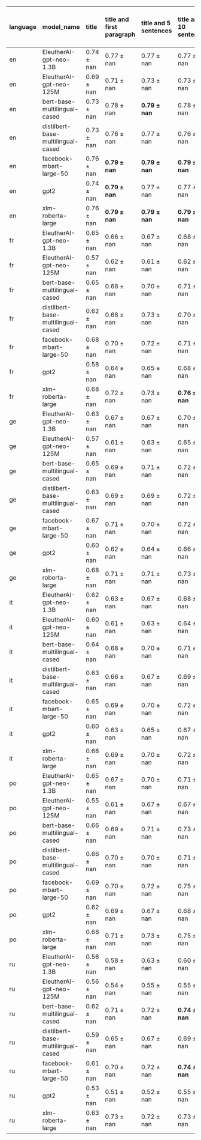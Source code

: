 | language   | model_name                         | title          | title and first paragraph   | title and 5 sentences   | title and 10 sentences   | title and first sentence each paragraph   | raw text           |
|:-----------|:-----------------------------------|:---------------|:----------------------------|:------------------------|:-------------------------|:------------------------------------------|:-------------------|
| en         | EleutherAI-gpt-neo-1.3B            | 0.74 $\pm$ nan | 0.77 $\pm$ nan              | 0.77 $\pm$ nan          | 0.77 $\pm$ nan           | 0.77 $\pm$ nan                            | 0                  |
| en         | EleutherAI-gpt-neo-125M            | 0.69 $\pm$ nan | 0.71 $\pm$ nan              | 0.73 $\pm$ nan          | 0.73 $\pm$ nan           | 0.76 $\pm$ nan                            | 0.78 $\pm$ nan     |
| en         | bert-base-multilingual-cased       | 0.73 $\pm$ nan | 0.78 $\pm$ nan              | **0.79 $\pm$ nan**      | 0.78 $\pm$ nan           | 0.78 $\pm$ nan                            | 0.76 $\pm$ nan     |
| en         | distilbert-base-multilingual-cased | 0.73 $\pm$ nan | 0.76 $\pm$ nan              | 0.77 $\pm$ nan          | 0.76 $\pm$ nan           | 0.76 $\pm$ nan                            | 0.77 $\pm$ nan     |
| en         | facebook-mbart-large-50            | 0.76 $\pm$ nan | **0.79 $\pm$ nan**          | **0.79 $\pm$ nan**      | **0.79 $\pm$ nan**       | **0.79 $\pm$ nan**                        | 0.77 $\pm$ nan     |
| en         | gpt2                               | 0.74 $\pm$ nan | **0.79 $\pm$ nan**          | 0.77 $\pm$ nan          | 0.77 $\pm$ nan           | **0.79 $\pm$ nan**                        | 0.78 $\pm$ nan     |
| en         | xlm-roberta-large                  | 0.76 $\pm$ nan | **0.79 $\pm$ nan**          | **0.79 $\pm$ nan**      | **0.79 $\pm$ nan**       | **0.79 $\pm$ nan**                        | 0.78 $\pm$ nan     |
| fr         | EleutherAI-gpt-neo-1.3B            | 0.65 $\pm$ nan | 0.66 $\pm$ nan              | 0.67 $\pm$ nan          | 0.68 $\pm$ nan           | 0.70 $\pm$ nan                            | 0                  |
| fr         | EleutherAI-gpt-neo-125M            | 0.57 $\pm$ nan | 0.62 $\pm$ nan              | 0.61 $\pm$ nan          | 0.62 $\pm$ nan           | 0.64 $\pm$ nan                            | 0.69 $\pm$ nan     |
| fr         | bert-base-multilingual-cased       | 0.65 $\pm$ nan | 0.68 $\pm$ nan              | 0.70 $\pm$ nan          | 0.71 $\pm$ nan           | 0.74 $\pm$ nan                            | 0.73 $\pm$ nan     |
| fr         | distilbert-base-multilingual-cased | 0.62 $\pm$ nan | 0.68 $\pm$ nan              | 0.73 $\pm$ nan          | 0.70 $\pm$ nan           | 0.69 $\pm$ nan                            | 0.72 $\pm$ nan     |
| fr         | facebook-mbart-large-50            | 0.68 $\pm$ nan | 0.70 $\pm$ nan              | 0.72 $\pm$ nan          | 0.71 $\pm$ nan           | 0.73 $\pm$ nan                            | 0.75 $\pm$ nan     |
| fr         | gpt2                               | 0.58 $\pm$ nan | 0.64 $\pm$ nan              | 0.65 $\pm$ nan          | 0.68 $\pm$ nan           | 0.69 $\pm$ nan                            | 0.70 $\pm$ nan     |
| fr         | xlm-roberta-large                  | 0.68 $\pm$ nan | 0.72 $\pm$ nan              | 0.73 $\pm$ nan          | **0.76 $\pm$ nan**       | 0.74 $\pm$ nan                            | 0.75 $\pm$ nan     |
| ge         | EleutherAI-gpt-neo-1.3B            | 0.63 $\pm$ nan | 0.67 $\pm$ nan              | 0.67 $\pm$ nan          | 0.70 $\pm$ nan           | 0.70 $\pm$ nan                            | 0                  |
| ge         | EleutherAI-gpt-neo-125M            | 0.57 $\pm$ nan | 0.61 $\pm$ nan              | 0.63 $\pm$ nan          | 0.65 $\pm$ nan           | 0.62 $\pm$ nan                            | 0.70 $\pm$ nan     |
| ge         | bert-base-multilingual-cased       | 0.65 $\pm$ nan | 0.69 $\pm$ nan              | 0.71 $\pm$ nan          | 0.72 $\pm$ nan           | 0.70 $\pm$ nan                            | 0.72 $\pm$ nan     |
| ge         | distilbert-base-multilingual-cased | 0.63 $\pm$ nan | 0.69 $\pm$ nan              | 0.69 $\pm$ nan          | 0.72 $\pm$ nan           | 0.70 $\pm$ nan                            | 0.70 $\pm$ nan     |
| ge         | facebook-mbart-large-50            | 0.67 $\pm$ nan | 0.71 $\pm$ nan              | 0.70 $\pm$ nan          | 0.72 $\pm$ nan           | **0.75 $\pm$ nan**                        | **0.75 $\pm$ nan** |
| ge         | gpt2                               | 0.60 $\pm$ nan | 0.62 $\pm$ nan              | 0.64 $\pm$ nan          | 0.66 $\pm$ nan           | 0.65 $\pm$ nan                            | 0.70 $\pm$ nan     |
| ge         | xlm-roberta-large                  | 0.68 $\pm$ nan | 0.71 $\pm$ nan              | 0.71 $\pm$ nan          | 0.73 $\pm$ nan           | 0.73 $\pm$ nan                            | 0.74 $\pm$ nan     |
| it         | EleutherAI-gpt-neo-1.3B            | 0.62 $\pm$ nan | 0.63 $\pm$ nan              | 0.67 $\pm$ nan          | 0.68 $\pm$ nan           | 0.69 $\pm$ nan                            | 0                  |
| it         | EleutherAI-gpt-neo-125M            | 0.60 $\pm$ nan | 0.61 $\pm$ nan              | 0.63 $\pm$ nan          | 0.64 $\pm$ nan           | 0.68 $\pm$ nan                            | 0.68 $\pm$ nan     |
| it         | bert-base-multilingual-cased       | 0.64 $\pm$ nan | 0.68 $\pm$ nan              | 0.70 $\pm$ nan          | 0.71 $\pm$ nan           | 0.70 $\pm$ nan                            | 0.72 $\pm$ nan     |
| it         | distilbert-base-multilingual-cased | 0.63 $\pm$ nan | 0.66 $\pm$ nan              | 0.67 $\pm$ nan          | 0.69 $\pm$ nan           | 0.66 $\pm$ nan                            | 0.71 $\pm$ nan     |
| it         | facebook-mbart-large-50            | 0.65 $\pm$ nan | 0.69 $\pm$ nan              | 0.70 $\pm$ nan          | 0.72 $\pm$ nan           | 0.72 $\pm$ nan                            | **0.75 $\pm$ nan** |
| it         | gpt2                               | 0.60 $\pm$ nan | 0.63 $\pm$ nan              | 0.65 $\pm$ nan          | 0.67 $\pm$ nan           | 0.68 $\pm$ nan                            | 0.70 $\pm$ nan     |
| it         | xlm-roberta-large                  | 0.66 $\pm$ nan | 0.69 $\pm$ nan              | 0.70 $\pm$ nan          | 0.72 $\pm$ nan           | 0.71 $\pm$ nan                            | 0.74 $\pm$ nan     |
| po         | EleutherAI-gpt-neo-1.3B            | 0.65 $\pm$ nan | 0.67 $\pm$ nan              | 0.70 $\pm$ nan          | 0.71 $\pm$ nan           | 0.72 $\pm$ nan                            | 0                  |
| po         | EleutherAI-gpt-neo-125M            | 0.55 $\pm$ nan | 0.61 $\pm$ nan              | 0.67 $\pm$ nan          | 0.67 $\pm$ nan           | 0.67 $\pm$ nan                            | 0.70 $\pm$ nan     |
| po         | bert-base-multilingual-cased       | 0.66 $\pm$ nan | 0.69 $\pm$ nan              | 0.71 $\pm$ nan          | 0.73 $\pm$ nan           | 0.74 $\pm$ nan                            | 0.73 $\pm$ nan     |
| po         | distilbert-base-multilingual-cased | 0.66 $\pm$ nan | 0.70 $\pm$ nan              | 0.70 $\pm$ nan          | 0.71 $\pm$ nan           | 0.71 $\pm$ nan                            | 0.71 $\pm$ nan     |
| po         | facebook-mbart-large-50            | 0.69 $\pm$ nan | 0.70 $\pm$ nan              | 0.72 $\pm$ nan          | 0.75 $\pm$ nan           | 0.74 $\pm$ nan                            | **0.76 $\pm$ nan** |
| po         | gpt2                               | 0.62 $\pm$ nan | 0.69 $\pm$ nan              | 0.67 $\pm$ nan          | 0.68 $\pm$ nan           | 0.68 $\pm$ nan                            | 0.72 $\pm$ nan     |
| po         | xlm-roberta-large                  | 0.68 $\pm$ nan | 0.71 $\pm$ nan              | 0.73 $\pm$ nan          | 0.75 $\pm$ nan           | 0.74 $\pm$ nan                            | 0.75 $\pm$ nan     |
| ru         | EleutherAI-gpt-neo-1.3B            | 0.56 $\pm$ nan | 0.58 $\pm$ nan              | 0.63 $\pm$ nan          | 0.60 $\pm$ nan           | 0.62 $\pm$ nan                            | 0                  |
| ru         | EleutherAI-gpt-neo-125M            | 0.56 $\pm$ nan | 0.54 $\pm$ nan              | 0.55 $\pm$ nan          | 0.55 $\pm$ nan           | 0.53 $\pm$ nan                            | 0.54 $\pm$ nan     |
| ru         | bert-base-multilingual-cased       | 0.62 $\pm$ nan | 0.71 $\pm$ nan              | 0.72 $\pm$ nan          | **0.74 $\pm$ nan**       | 0.72 $\pm$ nan                            | 0.68 $\pm$ nan     |
| ru         | distilbert-base-multilingual-cased | 0.59 $\pm$ nan | 0.65 $\pm$ nan              | 0.67 $\pm$ nan          | 0.69 $\pm$ nan           | 0.65 $\pm$ nan                            | 0.67 $\pm$ nan     |
| ru         | facebook-mbart-large-50            | 0.61 $\pm$ nan | 0.70 $\pm$ nan              | 0.72 $\pm$ nan          | **0.74 $\pm$ nan**       | 0.70 $\pm$ nan                            | 0.71 $\pm$ nan     |
| ru         | gpt2                               | 0.53 $\pm$ nan | 0.51 $\pm$ nan              | 0.52 $\pm$ nan          | 0.55 $\pm$ nan           | 0.54 $\pm$ nan                            | 0.53 $\pm$ nan     |
| ru         | xlm-roberta-large                  | 0.63 $\pm$ nan | 0.73 $\pm$ nan              | 0.72 $\pm$ nan          | 0.73 $\pm$ nan           | 0.73 $\pm$ nan                            | 0.73 $\pm$ nan     |